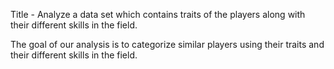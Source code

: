 Title - Analyze a data set which contains traits of the players along with their different skills in the field.

The goal of our analysis is to categorize similar players using their traits and their different skills
in the field.
